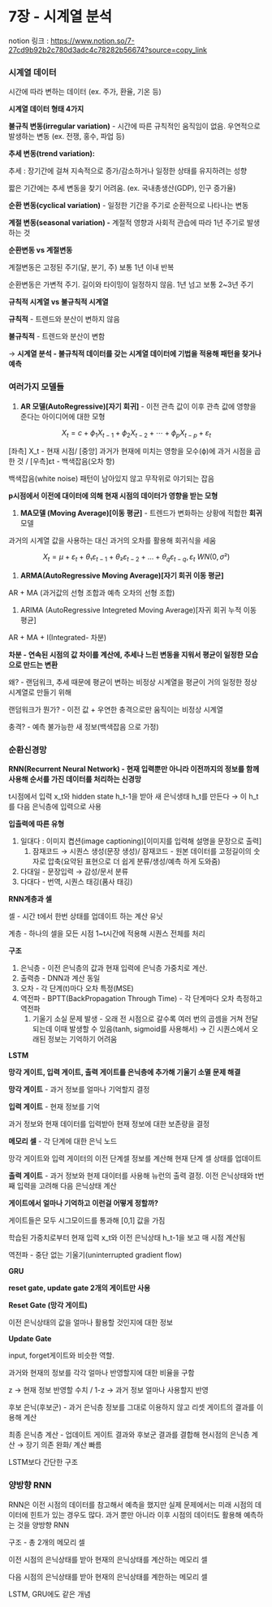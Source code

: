 # 7장 - 시계열 분석
notion 링크 : https://www.notion.so/7-27cd9b92b2c780d3adc4c78282b56674?source=copy_link
### **시계열 데이터**

 시간에 따라 변하는 데이터 (ex. 주가, 환율, 기온 등)

**시계열 데이터 형태 4가지**

**불규칙 변동(irregular variation)** - 시간에 따른 규칙적인 움직임이 없음. 우연적으로 발생하는 변동 (ex. 전쟁, 홍수, 파업 등)

**추세 변동(trend variation):** 

추세 : 장기간에 걸쳐 지속적으로 증가/감소하거나 일정한 상태를 유지하려는 성향

짧은 기간에는 추세 변동을 찾기 어려움. (ex. 국내총생산(GDP), 인구 증가율)

**순환 변동(cyclical variation)** - 일정한 기간을 주기로 순환적으로 나타나는 변동

**계절 변동(seasonal variation) -** 계절적 영향과 사회적 관습에 따라 1년 주기로 발생하는 것

**순환변동 vs 계절변동**

계절변동은 고정된 주기(달, 분기, 주) 보통 1년 이내 반복

순환변동은 가변적 주기. 길이와 타이밍이 일정하지 않음. 1년 넘고 보통 2~3년 주기

**규칙적 시계열 vs 불규칙적 시계열**

**규칙적** - 트렌드와 분산이 변하지 않음

**불규칙적** - 트렌드와 분산이 변함

→ **시계열 분석 - 불규칙적 데이터를 갖는 시계열 데이터에 기법을 적용해 패턴을 찾거나 예측**

### 여러가지 모델들

1. **AR 모델(AutoRegressive)[자기 회귀]** - 이전 관측 값이 이후 관측 값에 영향을 준다는 아이디어에 대한 모형

$$
X_t = c + \phi_{1}X_{t-1} + \phi_{2}X_{t-2} + \cdots + \phi_{p}X_{t-p} + \varepsilon_t
$$

[좌측] X_t - 현재 시점/ [중앙] 과거가 현재에 미치는 영항을 모수(ϕ)에 과거 시점을 곱한 것 / [우측]εt - 백색잡음(오차 항)

백색잡음(white noise) 패턴이 남아있지 않고 무작위로 야기되는 잡음

**p시점에서 이전에 대이터에 의해 현재 시점의 데이터가 영향을 받는 모형**

1. **MA모델 (Moving Average)[이동 평균]** - 트렌드가 변화하는 상황에 적합한 **회귀** 모델

과거의 시계열 값을 사용하는 대신 과거의 오차를 활용해 회귀식을 세움 

$$
X_t = μ + ε_t + θ₁ ε_{t−1} + θ₂ ε_{t−2} + … + θ_q ε_{t−q},   ε_t ~ WN(0, σ²)
$$

1. **ARMA(AutoRegressive Moving Average)[자기 회귀 이동 평균]**

AR + MA (과거값의 선형 조합과 예측 오차의 선형 조합)

1. ARIMA (AutoRegressive Integreted Moving Average)[자귀 회귀 누적 이동 평균]

AR + MA + I(Integrated- 차분)

**차분 - 연속된 시점의 값 차이를 계산에, 추세나 느린 변동을 지워서 평균이 일정한 모습으로 만드는 변환**

왜? - 랜덤워크, 추세 때문에 평균이 변하는 비정상 시계열을 평균이 거의 일정한 정상 시계열로 만들기 위해

랜덤워크가 뭔가? - 이전 값 + 우연한 충격으로만 움직이는 비정상 시계열

충격? - 예측 불가능한 새 정보(백색잡음 으로 가정)

### 순환신경망

**RNN(Recurrent Neural Network) - 현재 입력뿐만 아니라 이전까지의 정보를 함께 사용해 순서를 가진 데이터를 처리하는 신경망**

t시점에서 입력 x_t와 hidden state h_t-1을 받아 새 은닉생태 h_t를 만든다 → 이 h_t를 다음 은닉층에 입력으로 사용

**입출력에 따른 유형**

1. 일대다 : 이미지 켭션(image captioning)[이미지를 입력해 설명을 문장으로 출력]
    1. 잠재코드 → 시퀀스 생성(문장 생성)/ 잠재코드 - 원본 데이터를 고정길이의 숫자로 압축(요약된 표현으로 더 쉽게 분류/생성/예측 하게 도와줌)
2. 다대일 - 문장입력 → 감성/문서 분류
3. 다대다 - 번역, 시퀀스 태깅(품사 태깅)

**RNN계층과 셀**

셀 -  시간 t에서 한번 상태를 업데이트 하는 계산 유닛

계층 -  하나의 셀을 모든 시점 1~t시간에 적용해 시퀀스 전체를 처리

**구조**

1. 은닉층 - 이전 은닉층의 값과 현재 입력에 은닉층 가중치로 계산.
2. 출력층 - DNN과 계산 동일
3. 오차 - 각 단계(t)마다 오차 특정(MSE)
4. 역전파 - BPTT(BackPropagation Through Time) - 각 단계마다 오차 측정하고 역전파
    1. 기울기 소실 문제 발생 - 오래 전 시점으로 갈수록 여러 번의 곱셈을 거쳐 전달되는데 이때 발생할 수 있음(tanh, sigmoid를 사용해서) → 긴 시퀀스에서 오래된 정보는 기억하기 어려움

**LSTM**

**망각 게이트, 입력 게이트, 출력 게이트를 은닉층에 추가해 기울기 소멸 문제 해결**

**망각 게이트** - 과거 정보를 얼마나 기억할지 결정

**입력 게이트** - 현재 정보를 기억

과거 정보와 현재 데이터를 입력받아 현재 정보에 대한 보존량을 결정

**메모리 셀** - 각 단계에 대한 은닉 노드

망각 게이트와 입력 게이터의 이전 단계셀 정보를 계산해 현재 단계 셀 상태를 업데이트

**출력 게이트** -  과거 정보와 현제 대이터를 사용해 뉴런의 출력 결정. 이전 은닉상태와 t번째 입력을 고려해 다음 은닉상태 계산

**게이트에서 얼마나 기억하고 이런걸 어떻게 정할까?**

게이트들은 모두 시그모이드를 통과해 [0,1] 값을 가짐

학습된 가중치로부터 현재 입력 x_t와 이전 은닉상태  h_t-1을 보고 매 시점 계산됨

역전파 - 중단 없는 기울기(uninterrupted gradient flow)

**GRU**

**reset gate, update gate 2개의 게이트만 사용**

**Reset Gate (망각 게이트)**

이전 은닉상태의 값을 얼마나 활용할 것인지에 대한 정보

**Update Gate**

input, forget게이트와 비슷한 역할.

과거와 현재의 정보를 각각 얼마나 반영할지에 대한 비율을 구함

z → 현재 정보 반영할 수치 / 1-z → 과거 정보 얼마나 사용할지 반영

후보 은닉(후보군) - 과거 은닉층 정보를 그대로 이용하지 않고 리셋 게이트의 결과를 이용해 계산

최종 은닉층 계산 - 업데이트 게이트 결과와 후보군 결과를 결합해 현시점의 은닉층 계산 → 장기 의존 완화/ 계산 빠름

LSTM보다 간단한 구조

### 양방향 RNN

RNN은 이전 시점의 데이터를 참고해서 예측을 했지만 실제 문제에서는 미래 시점의 데이터에 힌트가 있는 경우도 많다. 과거 뿐만 아니라 이후 시점의 데이터도 활용해 예측하는 것을 양방향 RNN

구조 - 총 2개의 메모리 셀

이전 시점의 은닉상태를 받아 현재의 은닉상태를 계산하는 메모리 셀

다음 시점의 은닉상태를 받아 현재의 은닉상태를 계한하는 메모리 셀

LSTM, GRU에도 같은 개념